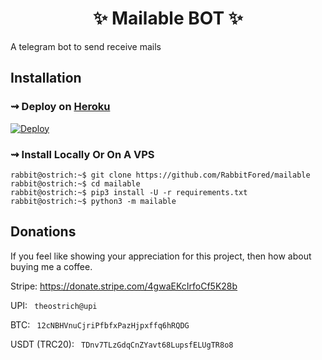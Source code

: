 <h1 align="center"> 
    ✨ Mailable BOT ✨ 
</h1>
A telegram bot to send receive mails


## Installation

### ⇝ Deploy on [Heroku](https://heroku.com)
[![Deploy](https://www.herokucdn.com/deploy/button.svg)](https://heroku.com/deploy)
### ⇝ Install Locally Or On A VPS

```console
rabbit@ostrich:~$ git clone https://github.com/RabbitFored/mailable
rabbit@ostrich:~$ cd mailable
rabbit@ostrich:~$ pip3 install -U -r requirements.txt
rabbit@ostrich:~$ python3 -m mailable
```

## Donations

<p> If you feel like showing your appreciation for this project, then how about buying me a coffee.</p>

Stripe:
https://donate.stripe.com/4gwaEKcIrfoCf5K28b

UPI: ```
theostrich@upi```

BTC: ```
12cNBHVnuCjriPfbfxPazHjpxffq6hRQDG```

USDT (TRC20): ```
TDnv7TLzGdqCnZYavt68LupsfELUgTR8o8```
